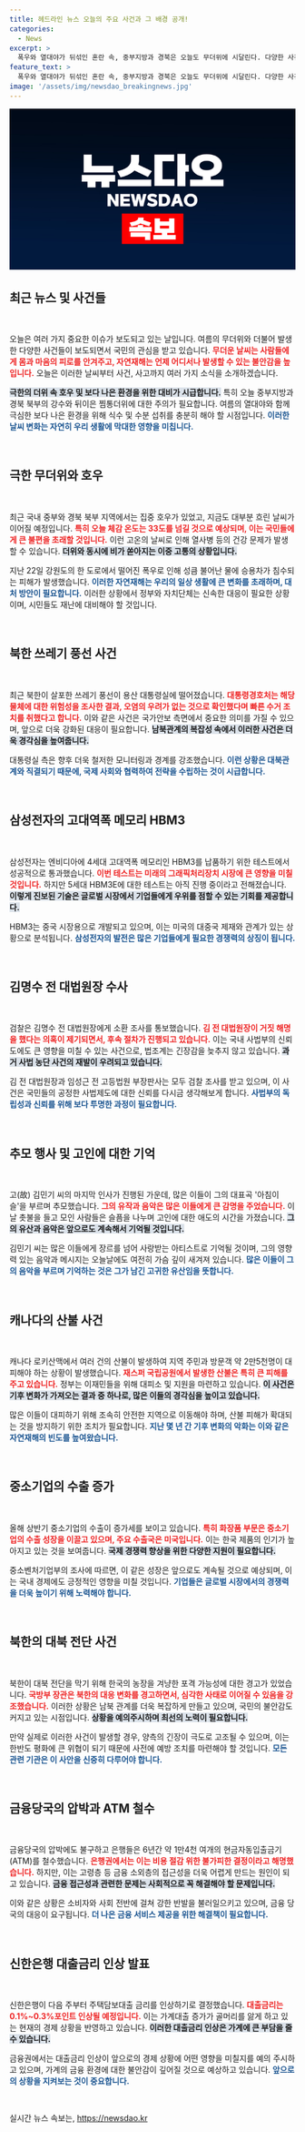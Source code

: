 ```yaml
---
title: 헤드라인 뉴스 오늘의 주요 사건과 그 배경 공개!
categories:
  - News
excerpt: >
  폭우와 열대야가 뒤섞인 혼란 속, 중부지방과 경북은 오늘도 무더위에 시달린다. 다양한 사건들이 얽히며 긴장감이 감도는 현재, 어떤 소식이 당신을 기다리고 있을까?
feature_text: >
  폭우와 열대야가 뒤섞인 혼란 속, 중부지방과 경북은 오늘도 무더위에 시달린다. 다양한 사건들이 얽히며 긴장감이 감도는 현재, 어떤 소식이 당신을 기다리고 있을까?
image: '/assets/img/newsdao_breakingnews.jpg'
---
```


<p><img src="/assets/img/newsdao_breakingnews.jpg" alt="implanttips 속보" /></p>

<h2 data-ke-size="size26">최근 뉴스 및 사건들</h2>

<p data-ke-size="size16">&nbsp;</p>

<p>오늘은 여러 가지 중요한 이슈가 보도되고 있는 날입니다. 여름의 무더위와 더불어 발생한 다양한 사건들이 보도되면서 국민의 관심을 받고 있습니다. <b><span style="color: #ee2323;">무더운 날씨는 사람들에게 몸과 마음의 피로를 안겨주고, 자연재해는 언제 어디서나 발생할 수 있는 불안감을 높입니다.</span></b> 오늘은 이러한 날씨부터 사건, 사고까지 여러 가지 소식을 소개하겠습니다.</p>

<p><b><span style="background-color: #21538527;">극한의 더위 속 호우 및 보다 나은 환경을 위한 대비가 시급합니다.</span></b> 특히 오늘 중부지방과 경북 북부의 강수와 뒤이은 찜통더위에 대한 주의가 필요합니다. 여름의 열대야와 함께 극심한 보다 나은 환경을 위해 식수 및 수분 섭취를 충분히 해야 할 시점입니다. <b><span style="color: #1a5490;">이러한 날씨 변화는 자연히 우리 생활에 막대한 영향을 미칩니다.</span></b></p>

<p data-ke-size="size16">&nbsp;</p>

<h2 data-ke-size="size26">극한 무더위와 호우</h2>

<p data-ke-size="size16">&nbsp;</p>

<p>최근 국내 중부와 경북 북부 지역에서는 집중 호우가 있었고, 지금도 대부분 흐린 날씨가 이어질 예정입니다. <b><span style="color: #ee2323;">특히 오늘 체감 온도는 33도를 넘길 것으로 예상되며, 이는 국민들에게 큰 불편을 초래할 것입니다.</span></b> 이런 고온의 날씨로 인해 열사병 등의 건강 문제가 발생할 수 있습니다. <b><span style="background-color: #21538527;">더위와 동시에 비가 쏟아지는 이중 고통의 상황입니다.</span></b></p>

<p>지난 22일 강원도의 한 도로에서 떨어진 폭우로 인해 성큼 불어난 물에 승용차가 침수되는 피해가 발생했습니다. <b><span style="color: #1a5490;">이러한 자연재해는 우리의 일상 생활에 큰 변화를 초래하며, 대처 방안이 필요합니다.</span></b> 이러한 상황에서 정부와 자치단체는 신속한 대응이 필요한 상황이며, 시민들도 재난에 대비해야 할 것입니다.</p>

<p data-ke-size="size16">&nbsp;</p>

<h2 data-ke-size="size26">북한 쓰레기 풍선 사건</h2>

<p data-ke-size="size16">&nbsp;</p>

<p>최근 북한이 살포한 쓰레기 풍선이 용산 대통령실에 떨어졌습니다. <b><span style="color: #ee2323;">대통령경호처는 해당 물체에 대한 위험성을 조사한 결과, 오염의 우려가 없는 것으로 확인했다며 빠른 수거 조치를 취했다고 합니다.</span></b> 이와 같은 사건은 국가안보 측면에서 중요한 의미를 가질 수 있으며, 앞으로 더욱 강화된 대응이 필요합니다. <b><span style="background-color: #21538527;">남북관계의 복잡성 속에서 이러한 사건은 더욱 경각심을 높여줍니다.</span></b></p>

<p>대통령실 측은 향후 더욱 철저한 모니터링과 경계를 강조했습니다. <b><span style="color: #1a5490;">이런 상황은 대북관계와 직결되기 때문에, 국제 사회와 협력하여 전략을 수립하는 것이 시급합니다.</span></b></p>

<p data-ke-size="size16">&nbsp;</p>

<h2 data-ke-size="size26">삼성전자의 고대역폭 메모리 HBM3</h2>

<p data-ke-size="size16">&nbsp;</p>

<p>삼성전자는 엔비디아에 4세대 고대역폭 메모리인 HBM3를 납품하기 위한 테스트에서 성공적으로 통과했습니다. <b><span style="color: #ee2323;">이번 테스트는 미래의 그래픽처리장치 시장에 큰 영향을 미칠 것입니다.</span></b> 하지만 5세대 HBM3E에 대한 테스트는 아직 진행 중이라고 전해졌습니다. <b><span style="background-color: #21538527;">이렇게 진보된 기술은 글로벌 시장에서 기업들에게 우위를 점할 수 있는 기회를 제공합니다.</span></b></p>

<p>HBM3는 중국 시장용으로 개발되고 있으며, 이는 미국의 대중국 제재와 관계가 있는 상황으로 분석됩니다. <b><span style="color: #1a5490;">삼성전자의 발전은 많은 기업들에게 필요한 경쟁력의 상징이 됩니다.</span></b></p>

<p data-ke-size="size16">&nbsp;</p>

<h2 data-ke-size="size26">김명수 전 대법원장 수사</h2>

<p data-ke-size="size16">&nbsp;</p>

<p>검찰은 김명수 전 대법원장에게 소환 조사를 통보했습니다. <b><span style="color: #ee2323;">김 전 대법원장이 거짓 해명을 했다는 의혹이 제기되면서, 후속 절차가 진행되고 있습니다.</span></b> 이는 국내 사법부의 신뢰도에도 큰 영향을 미칠 수 있는 사건으로, 법조계는 긴장감을 늦추지 않고 있습니다. <b><span style="background-color: #21538527;">과거 사법 농단 사건의 재발이 우려되고 있습니다.</span></b></p>

<p>김 전 대법원장과 임성근 전 고등법원 부장판사는 모두 검찰 조사를 받고 있으며, 이 사건은 국민들의 공정한 사법제도에 대한 신뢰를 다시금 생각해보게 합니다. <b><span style="color: #1a5490;">사법부의 독립성과 신뢰를 위해 보다 투명한 과정이 필요합니다.</span></b></p>

<p data-ke-size="size16">&nbsp;</p>

<h2 data-ke-size="size26">추모 행사 및 고인에 대한 기억</h2>

<p data-ke-size="size16">&nbsp;</p>

<p>고(故) 김민기 씨의 마지막 인사가 진행된 가운데, 많은 이들이 그의 대표곡 '아침이슬'을 부르며 추모했습니다. <b><span style="color: #ee2323;">그의 유작과 음악은 많은 이들에게 큰 감명을 주었습니다.</span></b> 이날 촛불을 들고 모인 사람들은 슬픔을 나누며 고인에 대한 애도의 시간을 가졌습니다. <b><span style="background-color: #21538527;">그의 유산과 음악은 앞으로도 계속해서 기억될 것입니다.</span></b></p>

<p>김민기 씨는 많은 이들에게 장르를 넘어 사랑받는 아티스트로 기억될 것이며, 그의 영향력 있는 음악과 메시지는 오늘날에도 여전히 가슴 깊이 새겨져 있습니다. <b><span style="color: #1a5490;">많은 이들이 그의 음악을 부르며 기억하는 것은 그가 남긴 고귀한 유산임을 뜻합니다.</span></b></p>

<p data-ke-size="size16">&nbsp;</p>

<h2 data-ke-size="size26">캐나다의 산불 사건</h2>

<p data-ke-size="size16">&nbsp;</p>

<p>캐나다 로키산맥에서 여러 건의 산불이 발생하여 지역 주민과 방문객 약 2만5천명이 대피해야 하는 상황이 발생했습니다. <b><span style="color: #ee2323;">재스퍼 국립공원에서 발생한 산불은 특히 큰 피해를 주고 있습니다.</span></b> 정부는 이재민들을 위해 대피소 및 지원을 마련하고 있습니다. <b><span style="background-color: #21538527;">이 사건은 기후 변화가 가져오는 결과 중 하나로, 많은 이들의 경각심을 높이고 있습니다.</span></b></p>

<p>많은 이들이 대피하기 위해 조속히 안전한 지역으로 이동해야 하며, 산불 피해가 확대되는 것을 방지하기 위한 조치가 필요합니다. <b><span style="color: #1a5490;">지난 몇 년 간 기후 변화의 악화는 이와 같은 자연재해의 빈도를 높여왔습니다.</span></b></p>

<p data-ke-size="size16">&nbsp;</p>

<h2 data-ke-size="size26">중소기업의 수출 증가</h2>

<p data-ke-size="size16">&nbsp;</p>

<p>올해 상반기 중소기업의 수출이 증가세를 보이고 있습니다. <b><span style="color: #ee2323;">특히 화장품 부문은 중소기업의 수출 성장을 이끌고 있으며, 주요 수출국은 미국입니다.</span></b> 이는 한국 제품의 인기가 높아지고 있는 것을 보여줍니다. <b><span style="background-color: #21538527;">국제 경쟁력 향상을 위한 다양한 지원이 필요합니다.</span></b></p>

<p>중소벤처기업부의 조사에 따르면, 이 같은 성장은 앞으로도 계속될 것으로 예상되며, 이는 국내 경제에도 긍정적인 영향을 미칠 것입니다. <b><span style="color: #1a5490;">기업들은 글로벌 시장에서의 경쟁력을 더욱 높이기 위해 노력해야 합니다.</span></b></p>

<p data-ke-size="size16">&nbsp;</p>

<h2 data-ke-size="size26">북한의 대북 전단 사건</h2>

<p data-ke-size="size16">&nbsp;</p>

<p>북한이 대북 전단을 막기 위해 한국의 농장을 겨냥한 포격 가능성에 대한 경고가 있었습니다. <b><span style="color: #ee2323;">국방부 장관은 북한의 대응 변화를 경고하면서, 심각한 사태로 이어질 수 있음을 강조했습니다.</span></b> 이러한 상황은 남북 관계를 더욱 복잡하게 만들고 있으며, 국민의 불안감도 커지고 있는 시점입니다. <b><span style="background-color: #21538527;">상황을 예의주시하며 최선의 노력이 필요합니다.</span></b></p>

<p>만약 실제로 이러한 사건이 발생할 경우, 양측의 긴장이 극도로 고조될 수 있으며, 이는 한반도 평화에 큰 위협이 되기 때문에 사전에 예방 조치를 마련해야 할 것입니다. <b><span style="color: #1a5490;">모든 관련 기관은 이 사안을 신중히 다루어야 합니다.</span></b></p>

<p data-ke-size="size16">&nbsp;</p>

<h2 data-ke-size="size26">금융당국의 압박과 ATM 철수</h2>

<p data-ke-size="size16">&nbsp;</p>

<p>금융당국의 압박에도 불구하고 은행들은 6년간 약 1만4천 여개의 현금자동입출금기(ATM)를 철수했습니다. <b><span style="color: #ee2323;">은행권에서는 이는 비용 절감 위한 불가피한 결정이라고 해명했습니다.</span></b> 하지만, 이는 고령층 등 금융 소외층의 접근성을 더욱 어렵게 만드는 원인이 되고 있습니다. <b><span style="background-color: #21538527;">금융 접근성과 관련한 문제는 사회적으로 꼭 해결해야 할 문제입니다.</span></b></p>

<p>이와 같은 상황은 소비자와 사회 전반에 걸쳐 강한 반발을 불러일으키고 있으며, 금융 당국의 대응이 요구됩니다. <b><span style="color: #1a5490;">더 나은 금융 서비스 제공을 위한 해결책이 필요합니다.</span></b></p>

<p data-ke-size="size16">&nbsp;</p>

<h2 data-ke-size="size26">신한은행 대출금리 인상 발표</h2>

<p data-ke-size="size16">&nbsp;</p>

<p>신한은행이 다음 주부터 주택담보대출 금리를 인상하기로 결정했습니다. <b><span style="color: #ee2323;">대출금리는 0.1%~0.3%포인트 인상될 예정입니다.</span></b> 이는 가계대출 증가가 골머리를 앓게 하고 있는 현재의 경제 상황을 반영하고 있습니다. <b><span style="background-color: #21538527;">이러한 대출금리 인상은 가계에 큰 부담을 줄 수 있습니다.</span></b></p>

<p>금융권에서는 대출금리 인상이 앞으로의 경제 상황에 어떤 영향을 미칠지를 예의 주시하고 있으며, 가계의 금융 환경에 대한 불안감이 깊어질 것으로 예상하고 있습니다. <b><span style="color: #1a5490;">앞으로의 상황을 지켜보는 것이 중요합니다.</span></b></p>

<p data-ke-size="size16">&nbsp;</p>
실시간 뉴스 속보는, <a href="https://newsdao.kr" rel="dofollow">https://newsdao.kr</a>


